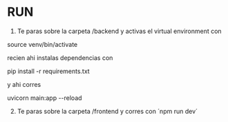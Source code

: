 # RUN

1. Te paras sobre la carpeta /backend y activas el virtual environment con

source venv/bin/activate

recien ahi instalas dependencias con

pip install -r requirements.txt

y ahi corres

uvicorn main:app --reload

2. Te paras sobre la carpeta /frontend y corres con ´npm run dev´
